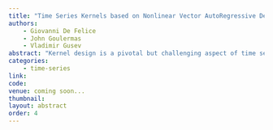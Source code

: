 ```yaml
---
title: "Time Series Kernels based on Nonlinear Vector AutoRegressive Delay Embeddings"
authors:
    - Giovanni De Felice
    - John Goulermas
    - Vladimir Gusev
abstract: "Kernel design is a pivotal but challenging aspect of time series analysis, especially in the context of small datasets. In recent years, Reservoir Computing (RC) has emerged as a powerful tool to compare time series based on the underlying dynamics of the generating process rather than the observed data. However, the performance of RC highly depends on the hyperparameter setting, which is hard to interpret and costly to optimize because of the recurrent nature of RC. Here, we present a new kernel based on the recently established equivalence between reservoir dynamics and Nonlinear Vector AutoRegressive (NVAR) processes. The kernel is non-recurrent and depends on a small set of meaningful hyperparameters, for which we suggest an effective heuristic. We demonstrate excellent performance on a wide range of real-world classification tasks, both in terms of accuracy and speed. This further advances the understanding of RC representation learning models and extends the typical use of the NVAR framework beyond forecasting."
categories:
    - time-series
link: 
code: 
venue: coming soon...
thumbnail: 
layout: abstract
order: 4
---
```

